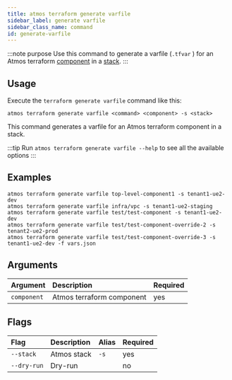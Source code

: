 ```yaml
---
title: atmos terraform generate varfile
sidebar_label: generate varfile
sidebar_class_name: command
id: generate-varfile
---
```


:::note purpose
Use this command to generate a varfile (`.tfvar` ) for an Atmos terraform [component](/core-concepts/components) in a [stack](/core-concepts/stacks).
:::

## Usage

Execute the `terraform generate varfile` command like this:

```shell
atmos terraform generate varfile <command> <component> -s <stack>
```

This command generates a varfile for an Atmos terraform component in a stack.

:::tip
Run `atmos terraform generate varfile --help` to see all the available options
:::

## Examples

```shell
atmos terraform generate varfile top-level-component1 -s tenant1-ue2-dev
atmos terraform generate varfile infra/vpc -s tenant1-ue2-staging
atmos terraform generate varfile test/test-component -s tenant1-ue2-dev
atmos terraform generate varfile test/test-component-override-2 -s tenant2-ue2-prod
atmos terraform generate varfile test/test-component-override-3 -s tenant1-ue2-dev -f vars.json
```

## Arguments

| Argument    | Description               | Required |
|:------------|:--------------------------|:---------|
| `component` | Atmos terraform component | yes      |

## Flags

| Flag        | Description | Alias | Required |
|:------------|:------------|:------|:---------|
| `--stack`   | Atmos stack | `-s`  | yes      |
| `--dry-run` | Dry-run     |       | no       |
